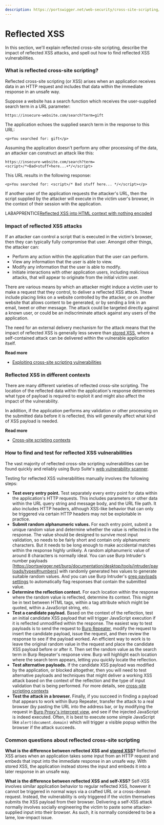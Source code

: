 ```yaml
---
description: https://portswigger.net/web-security/cross-site-scripting/reflected
---
```


# Reflected XSS

In this section, we'll explain reflected cross-site scripting, describe the impact of reflected XSS attacks, and spell out how to find reflected XSS vulnerabilities.

### What is reflected cross-site scripting? <a href="#what-is-reflected-cross-site-scripting" id="what-is-reflected-cross-site-scripting"></a>

Reflected cross-site scripting (or XSS) arises when an application receives data in an HTTP request and includes that data within the immediate response in an unsafe way.

Suppose a website has a search function which receives the user-supplied search term in a URL parameter:

`https://insecure-website.com/search?term=gift`

The application echoes the supplied search term in the response to this URL:

`<p>You searched for: gift</p>`

Assuming the application doesn't perform any other processing of the data, an attacker can construct an attack like this:

`https://insecure-website.com/search?term=<script>/*+Bad+stuff+here...+*/</script>`

This URL results in the following response:

`<p>You searched for: <script>/* Bad stuff here... */</script></p>`

If another user of the application requests the attacker's URL, then the script supplied by the attacker will execute in the victim user's browser, in the context of their session with the application.

LABAPPRENTICE[Reflected XSS into HTML context with nothing encoded](https://portswigger.net/web-security/cross-site-scripting/reflected/lab-html-context-nothing-encoded)

### Impact of reflected XSS attacks <a href="#impact-of-reflected-xss-attacks" id="impact-of-reflected-xss-attacks"></a>

If an attacker can control a script that is executed in the victim's browser, then they can typically fully compromise that user. Amongst other things, the attacker can:

* Perform any action within the application that the user can perform.
* View any information that the user is able to view.
* Modify any information that the user is able to modify.
* Initiate interactions with other application users, including malicious attacks, that will appear to originate from the initial victim user.

There are various means by which an attacker might induce a victim user to make a request that they control, to deliver a reflected XSS attack. These include placing links on a website controlled by the attacker, or on another website that allows content to be generated, or by sending a link in an email, tweet or other message. The attack could be targeted directly against a known user, or could be an indiscriminate attack against any users of the application.

The need for an external delivery mechanism for the attack means that the impact of reflected XSS is generally less severe than [stored XSS](https://portswigger.net/web-security/cross-site-scripting/stored), where a self-contained attack can be delivered within the vulnerable application itself.

**Read more**

* [Exploiting cross-site scripting vulnerabilities](https://portswigger.net/web-security/cross-site-scripting/exploiting)

### Reflected XSS in different contexts <a href="#reflected-xss-in-different-contexts" id="reflected-xss-in-different-contexts"></a>

There are many different varieties of reflected cross-site scripting. The location of the reflected data within the application's response determines what type of payload is required to exploit it and might also affect the impact of the vulnerability.

In addition, if the application performs any validation or other processing on the submitted data before it is reflected, this will generally affect what kind of XSS payload is needed.

**Read more**

* [Cross-site scripting contexts](https://portswigger.net/web-security/cross-site-scripting/contexts)

### How to find and test for reflected XSS vulnerabilities <a href="#how-to-find-and-test-for-reflected-xss-vulnerabilities" id="how-to-find-and-test-for-reflected-xss-vulnerabilities"></a>

The vast majority of reflected cross-site scripting vulnerabilities can be found quickly and reliably using Burp Suite's [web vulnerability scanner](https://portswigger.net/burp/vulnerability-scanner).

Testing for reflected XSS vulnerabilities manually involves the following steps:

* **Test every entry point.** Test separately every entry point for data within the application's HTTP requests. This includes parameters or other data within the URL query string and message body, and the URL file path. It also includes HTTP headers, although XSS-like behavior that can only be triggered via certain HTTP headers may not be exploitable in practice.
* **Submit random alphanumeric values.** For each entry point, submit a unique random value and determine whether the value is reflected in the response. The value should be designed to survive most input validation, so needs to be fairly short and contain only alphanumeric characters. But it needs to be long enough to make accidental matches within the response highly unlikely. A random alphanumeric value of around 8 characters is normally ideal. You can use Burp Intruder's number payloads \[https://portswigger.net/burp/documentation/desktop/tools/intruder/payloads/types#numbers] with randomly generated hex values to generate suitable random values. And you can use Burp Intruder's [grep payloads settings](https://portswigger.net/burp/documentation/desktop/tools/intruder/configure-attack/settings#grep-payloads) to automatically flag responses that contain the submitted value.
* **Determine the reflection context.** For each location within the response where the random value is reflected, determine its context. This might be in text between HTML tags, within a tag attribute which might be quoted, within a JavaScript string, etc.
* **Test a candidate payload.** Based on the context of the reflection, test an initial candidate XSS payload that will trigger JavaScript execution if it is reflected unmodified within the response. The easiest way to test payloads is to send the request to [Burp Repeater](https://portswigger.net/burp/documentation/desktop/tools/repeater), modify the request to insert the candidate payload, issue the request, and then review the response to see if the payload worked. An efficient way to work is to leave the original random value in the request and place the candidate XSS payload before or after it. Then set the random value as the search term in Burp Repeater's response view. Burp will highlight each location where the search term appears, letting you quickly locate the reflection.
* **Test alternative payloads.** If the candidate XSS payload was modified by the application, or blocked altogether, then you will need to test alternative payloads and techniques that might deliver a working XSS attack based on the context of the reflection and the type of input validation that is being performed. For more details, see [cross-site scripting contexts](https://portswigger.net/web-security/cross-site-scripting/contexts)
* **Test the attack in a browser.** Finally, if you succeed in finding a payload that appears to work within Burp Repeater, transfer the attack to a real browser (by pasting the URL into the address bar, or by modifying the request in [Burp Proxy's intercept view](https://portswigger.net/burp/documentation/desktop/tools/proxy/intercept-messages), and see if the injected JavaScript is indeed executed. Often, it is best to execute some simple JavaScript like `alert(document.domain)` which will trigger a visible popup within the browser if the attack succeeds.

### Common questions about reflected cross-site scripting <a href="#common-questions-about-reflected-cross-site-scripting" id="common-questions-about-reflected-cross-site-scripting"></a>

**What is the difference between reflected XSS and** [**stored XSS**](https://portswigger.net/web-security/cross-site-scripting/stored)**?** Reflected XSS arises when an application takes some input from an HTTP request and embeds that input into the immediate response in an unsafe way. With stored XSS, the application instead stores the input and embeds it into a later response in an unsafe way.

**What is the difference between reflected XSS and self-XSS?** Self-XSS involves similar application behavior to regular reflected XSS, however it cannot be triggered in normal ways via a crafted URL or a cross-domain request. Instead, the vulnerability is only triggered if the victim themselves submits the XSS payload from their browser. Delivering a self-XSS attack normally involves socially engineering the victim to paste some attacker-supplied input into their browser. As such, it is normally considered to be a lame, low-impact issue.
